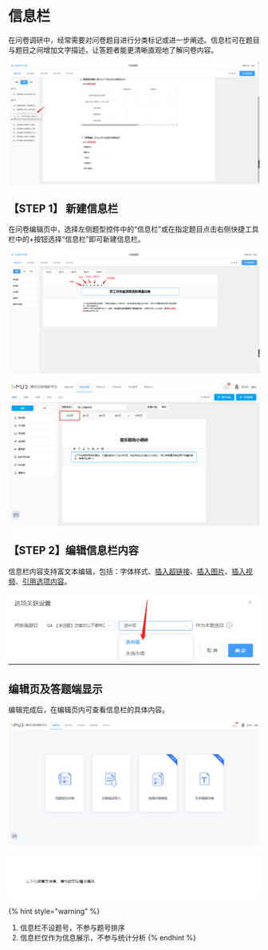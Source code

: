 # 信息栏

在问卷调研中，经常需要对问卷题目进行分类标记或进一步阐述。信息栏可在题目与题目之间增加文字描述，让答题者能更清晰直观地了解问卷内容。

![&#x4FE1;&#x606F;&#x680F;](../.gitbook/assets/image%20%28145%29.png)

## 【STEP 1】 新建信息栏

在问卷编辑页中，选择左侧题型控件中的“信息栏”或在指定题目点击右侧快捷工具栏中的+按钮选择“信息栏”即可新建信息栏。

![&#x901A;&#x8FC7;&#x201C;&#x9898;&#x578B;&#x201D;&#x63A7;&#x4EF6;&#x65B0;&#x5EFA;&#x4FE1;&#x606F;&#x680F;](../.gitbook/assets/image%20%28355%29.png)

![&#x5728;&#x6307;&#x5B9A;&#x9898;&#x76EE;&#x4E0B;&#x65B9;&#x65B0;&#x5EFA;&#x4FE1;&#x606F;&#x680F;](../.gitbook/assets/image%20%28394%29.png)

## 【STEP 2】编辑信息栏内容

信息栏内容支持富文本编辑，包括：字体样式、[插入超链接](../cao-zuo-zhi-yin/wen-juan-bian-ji/cha-ru-chao-lian-jie.md)、[插入图片](../cao-zuo-zhi-yin/wen-juan-bian-ji/cha-ru-tu-pian.md)、[插入视频](../cao-zuo-zhi-yin/wen-juan-bian-ji/cha-ru-shi-pin.md)、[引用选项内容](../cao-zuo-zhi-yin/wen-juan-bian-ji/nei-rong-yin-yong.md)。

![&#x4FE1;&#x606F;&#x680F;&#x5185;&#x5BB9;&#x7F16;&#x8F91;](../.gitbook/assets/image%20%28432%29.png)

## 编辑页及答题端显示

编辑完成后，在编辑页内可查看信息栏的具体内容。

![&#x7F16;&#x8F91;&#x9875;&#x5185;&#x7684;&#x4FE1;&#x606F;&#x680F;&#x663E;&#x793A;](../.gitbook/assets/image%20%28304%29.png)

![&#x7B54;&#x9898;&#x7AEF;&#x4E2D;&#x7684;&#x4FE1;&#x606F;&#x680F;&#x663E;&#x793A;](../.gitbook/assets/image%20%2859%29.png)

{% hint style="warning" %}
1. 信息栏不设题号，不参与题号排序
2. 信息栏仅作为信息展示，不参与统计分析
{% endhint %}



